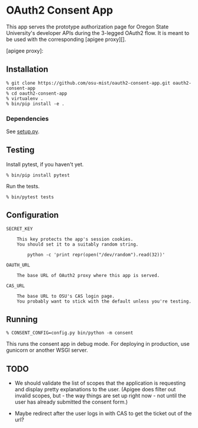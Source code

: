 OAuth2 Consent App
====

This app serves the prototype authorization page
for Oregon State University's developer APIs
during the 3-legged OAuth2 flow.
It is meant to be used with the corresponding [apigee proxy][].

[apigee proxy]:

Installation
----

    % git clone https://github.com/osu-mist/oauth2-consent-app.git oauth2-consent-app
    % cd oauth2-consent-app
    % virtualenv .
    % bin/pip install -e .

### Dependencies

See [setup.py](setup.py#L11).

Testing
----

Install pytest, if you haven't yet.

    % bin/pip install pytest

Run the tests.

    % bin/pytest tests

Configuration
----

    SECRET_KEY

        This key protects the app's session cookies.
        You should set it to a suitably random string.

            python -c 'print repr(open("/dev/random").read(32))'

    OAUTH_URL

        The base URL of OAuth2 proxy where this app is served.

    CAS_URL

        The base URL to OSU's CAS login page.
        You probably want to stick with the default unless you're testing.

Running
----

    % CONSENT_CONFIG=config.py bin/python -m consent

This runs the consent app in debug mode.
For deploying in production, use gunicorn or another WSGI server.

TODO
----

- We should validate the list of scopes that the application is requesting
  and display pretty explanations to the user. (Apigee does filter out invalid
  scopes, but - the way things are set up right now - not until the user has
  already submitted the consent form.)

- Maybe redirect after the user logs in with CAS to get the ticket out of the url?
